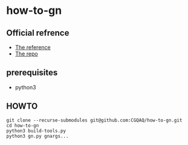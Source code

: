 # how-to-gn

## Official refrence
- [The reference](https://gn.googlesource.com/gn/+/main/docs/reference.md)
- [The repo](https://gn.googlesource.com/gn/)

## prerequisites
- python3

## HOWTO
```console
git clone --recurse-submodules git@github.com:CGQAQ/how-to-gn.git
cd how-to-gn
python3 build-tools.py
python3 gn.py gnargs...
```